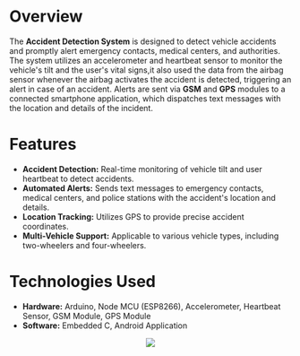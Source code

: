 <h1>Overview</h1>
The <b>Accident Detection System</b> is designed to detect vehicle accidents and promptly alert emergency contacts, medical centers, and authorities. The system utilizes an accelerometer and heartbeat sensor to monitor the vehicle's tilt and the user's vital signs,it also used the data from the airbag sensor whenever the airbag activates the accident is detected, triggering an alert in case of an accident. Alerts are sent via <b>GSM</b> and <b>GPS</b> modules to a connected smartphone application, which dispatches text messages with the location and details of the incident.

<h1>Features</h1>
<ul>
  <li><b>Accident Detection:</b> Real-time monitoring of vehicle tilt and user heartbeat to detect accidents.</li>
  <li><b>Automated Alerts:</b> Sends text messages to emergency contacts, medical centers, and police stations with the accident's location and details.</li>
  <li><b>Location Tracking:</b> Utilizes GPS to provide precise accident coordinates.</li>
  <li><b>Multi-Vehicle Support:</b> Applicable to various vehicle types, including two-wheelers and four-wheelers.</li> 
</ul>




<h1>Technologies Used</h1>
<ul>
  <li><b>Hardware:</b> Arduino, Node MCU (ESP8266), Accelerometer, Heartbeat Sensor, GSM Module, GPS Module</li>
  <li><b>Software:</b> Embedded C, Android Application</li>
</ul>

<div align="center">
  <img src="https://github.com/user-attachments/assets/598d127b-6409-4564-8265-90e25b381b75"/>
</p>




